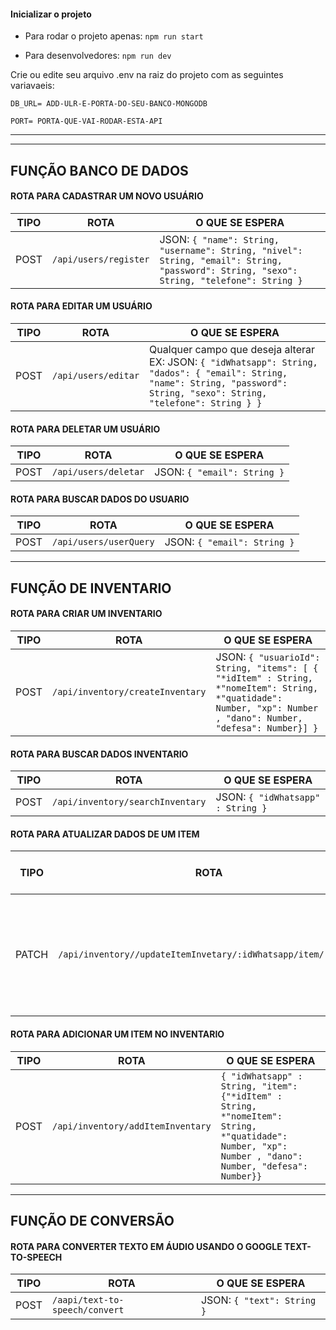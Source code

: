 


#### Inicializar o projeto

- Para rodar o projeto apenas:
`npm run start`

- Para desenvolvedores:
`npm run dev`


Crie ou edite seu arquivo .env na raiz do projeto com as seguintes variavaeis:


`DB_URL= ADD-ULR-E-PORTA-DO-SEU-BANCO-MONGODB`

`PORT= PORTA-QUE-VAI-RODAR-ESTA-API`

---


---


## FUNÇÃO BANCO DE DADOS

#### ROTA PARA CADASTRAR UM NOVO USUÁRIO

| TIPO  | ROTA                         | O QUE SE ESPERA                                            |
|-------|------------------------------|-----------------------------------------------------------|
| POST  | `/api/users/register`         | JSON: `{ "name": String, "username": String, "nivel": String, "email": String, "password": String, "sexo": String, "telefone": String }` |

#### ROTA PARA EDITAR UM USUÁRIO

| TIPO  | ROTA                         | O QUE SE ESPERA                                            |
|-------|------------------------------|-----------------------------------------------------------|
| POST  | `/api/users/editar`           | Qualquer campo que deseja alterar EX: JSON: `{ "idWhatsapp": String, "dados": { "email": String, "name": String, "password": String, "sexo": String, "telefone": String } }` |

#### ROTA PARA DELETAR UM USUÁRIO

| TIPO  | ROTA                         | O QUE SE ESPERA                                            |
|-------|------------------------------|-----------------------------------------------------------|
| POST  | `/api/users/deletar`          | JSON: `{ "email": String }`                               |

#### ROTA PARA BUSCAR DADOS DO USUARIO

| TIPO  | ROTA                         | O QUE SE ESPERA                                            |
|-------|------------------------------|-----------------------------------------------------------|
| POST  | `/api/users/userQuery`          | JSON: `{ "email": String }`                               |



---

## FUNÇÃO DE INVENTARIO

#### ROTA PARA CRIAR UM INVENTARIO

| TIPO  | ROTA                         | O QUE SE ESPERA                                            |
|-------|------------------------------|-----------------------------------------------------------|
| POST  | `/api/inventory/createInventary`| JSON: `{ "usuarioId": String, "items": [ { "*idItem" : String, *"nomeItem": String, *"quatidade": Number, "xp": Number , "dano": Number, "defesa": Number}] }`                                |

#### ROTA PARA BUSCAR DADOS INVENTARIO

| TIPO  | ROTA                         | O QUE SE ESPERA                                            |
|-------|------------------------------|-----------------------------------------------------------|
| POST  | `/api/inventory/searchInventary` | JSON: `{ "idWhatsapp" : String }`                                |


#### ROTA PARA ATUALIZAR DADOS DE UM ITEM

| TIPO  | ROTA                         | O QUE SE ESPERA                                            |
|-------|------------------------------|-----------------------------------------------------------|
| PATCH | `/api/inventory//updateItemInvetary/:idWhatsapp/item/:idItem` | Campo que deseja alterar no item EX: JSON: `{ "xp" : Number }`                                |


#### ROTA PARA ADICIONAR UM ITEM NO INVENTARIO

| TIPO  | ROTA                         | O QUE SE ESPERA                                            |
|-------|------------------------------|-----------------------------------------------------------|
| POST | `/api/inventory/addItemInventary` |`{ "idWhatsapp" : String, "item": {"*idItem" : String, *"nomeItem": String, *"quatidade": Number, "xp": Number , "dano": Number, "defesa": Number}}`                                |


---

## FUNÇÃO DE CONVERSÃO

#### ROTA PARA CONVERTER TEXTO EM ÁUDIO USANDO O GOOGLE TEXT-TO-SPEECH

| TIPO  | ROTA                         | O QUE SE ESPERA                                            |
|-------|------------------------------|-----------------------------------------------------------|
| POST  | `/aapi/text-to-speech/convert`| JSON: `{ "text": String }`                                |
